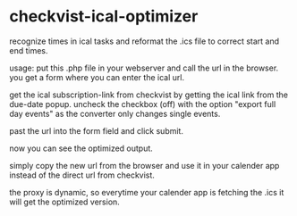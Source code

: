 # checkvist-ical-optimizer
recognize times in ical tasks and reformat the .ics file to correct start and end times.

usage: 
put this .php file in your webserver and call the url in the browser. 
you get a form where you can enter the ical url. 

get the ical subscription-link from checkvist by getting the ical link from the due-date popup. 
uncheck the checkbox (off) with the option "export full day events" as the converter only changes single events. 

past the url into the form field and click submit. 

now you can see the optimized output. 

simply copy the new url from the browser and use it in your calender app instead of the direct
url from checkvist. 

the proxy is dynamic, so everytime your calender app is fetching the .ics it will get the optimized
version. 



